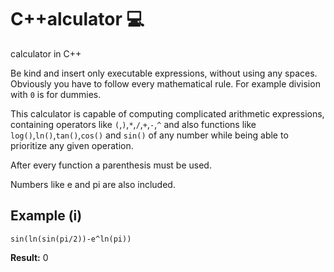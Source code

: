 # C++alculator :computer: 

calculator in C++

Be kind and insert only executable expressions, without using any spaces.
Obviously you have to follow every mathematical rule. For example division with `0` is for dummies.

This calculator is capable of computing complicated arithmetic expressions, containing operators like `(`,`)`,`*`,`/`,`+`,`-`,`^` and 
also functions like `log()`,`ln()`,`tan()`,`cos()` and `sin()` of any number while being able to prioritize any given operation.

After every function a parenthesis must be used.

Numbers like e and pi are also included.

## Example (i)

`sin(ln(sin(pi/2))-e^ln(pi))` 

**Result:**  0
